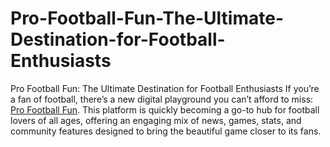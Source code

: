 # Pro-Football-Fun-The-Ultimate-Destination-for-Football-Enthusiasts
Pro Football Fun: The Ultimate Destination for Football Enthusiasts
If you’re a fan of football, there’s a new digital playground you can’t afford to miss: [Pro Football Fun](https://pro.football.fun/). This platform is quickly becoming a go-to hub for football lovers of all ages, offering an engaging mix of news, games, stats, and community features designed to bring the beautiful game closer to its fans.
